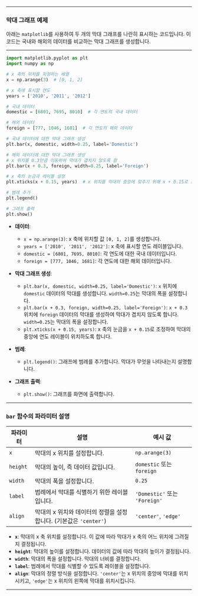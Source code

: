 
---
### 막대 그래프 예제

아래는 `matplotlib`를 사용하여 두 개의 막대 그래프를 나란히 표시하는 코드입니다. 이 코드는 국내와 해외의 데이터를 비교하는 막대 그래프를 생성합니다.

---

```python
import matplotlib.pyplot as plt
import numpy as np

# x 축의 위치를 지정하는 배열
x = np.arange(3)  # [0, 1, 2]

# x 축에 표시할 연도
years = ['2010', '2011', '2012']

# 국내 데이터
domestic = [6801, 7695, 8010]  # 각 연도의 국내 데이터

# 해외 데이터
foreign = [777, 1046, 1681]  # 각 연도의 해외 데이터

# 국내 데이터에 대한 막대 그래프 생성
plt.bar(x, domestic, width=0.25, label='Domestic')

# 해외 데이터에 대한 막대 그래프 생성
# x 위치를 0.3만큼 이동하여 막대가 겹치지 않도록 함
plt.bar(x + 0.3, foreign, width=0.25, label='Foreign')

# x 축의 눈금과 레이블 설정
plt.xticks(x + 0.15, years)  # x 위치를 막대의 중앙에 맞추기 위해 x + 0.15로 조정

# 범례 추가
plt.legend()

# 그래프 출력
plt.show()
```

- **데이터**:
  - `x = np.arange(3)`: x 축에 위치할 값 `[0, 1, 2]`를 생성합니다.
  - `years = ['2010', '2011', '2012']`: x 축에 표시할 연도 레이블입니다.
  - `domestic = [6801, 7695, 8010]`: 각 연도에 대한 국내 데이터입니다.
  - `foreign = [777, 1046, 1681]`: 각 연도에 대한 해외 데이터입니다.

- **막대 그래프 생성**:
  - `plt.bar(x, domestic, width=0.25, label='Domestic')`: `x` 위치에 `domestic` 데이터의 막대를 생성합니다. `width=0.25`는 막대의 폭을 설정합니다.
  - `plt.bar(x + 0.3, foreign, width=0.25, label='Foreign')`: `x + 0.3` 위치에 `foreign` 데이터의 막대를 생성하여 막대가 겹치지 않도록 합니다. `width=0.25`는 막대의 폭을 설정합니다.
  - `plt.xticks(x + 0.15, years)`: x 축의 눈금을 `x + 0.15`로 조정하여 막대의 중앙에 연도 레이블이 위치하도록 합니다.

- **범례**:
  - `plt.legend()`: 그래프에 범례를 추가합니다. 막대가 무엇을 나타내는지 설명합니다.

- **그래프 출력**:
  - `plt.show()`: 그래프를 화면에 출력합니다.

---

### `bar` 함수의 파라미터 설명

| **파라미터** | **설명**                                         | **예시 값**       |
|--------------|--------------------------------------------------|-------------------|
| `x`          | 막대의 x 위치를 설정합니다.                     | `np.arange(3)`   |
| `height`     | 막대의 높이, 즉 데이터 값입니다.                | `domestic` 또는 `foreign` |
| `width`      | 막대의 폭을 설정합니다.                         | `0.25`           |
| `label`      | 범례에서 막대를 식별하기 위한 레이블입니다.      | `'Domestic'` 또는 `'Foreign'` |
| `align`      | 막대의 x 위치와 데이터의 정렬을 설정합니다. (기본값은 `'center'`) | `'center'`, `'edge'` |

- **`x`**: 막대의 x 축 위치를 설정합니다. 이 값에 따라 막대가 x 축의 어느 위치에 그려질지 결정됩니다.
- **`height`**: 막대의 높이를 설정합니다. 데이터의 값에 따라 막대의 높이가 결정됩니다.
- **`width`**: 막대의 폭을 설정합니다. 막대의 너비를 결정합니다.
- **`label`**: 범례에서 막대를 식별할 수 있도록 레이블을 설정합니다.
- **`align`**: 막대의 정렬 방식을 설정합니다. `'center'`는 x 위치의 중앙에 막대를 위치시키고, `'edge'`는 x 위치의 왼쪽에 막대를 위치시킵니다.

---
